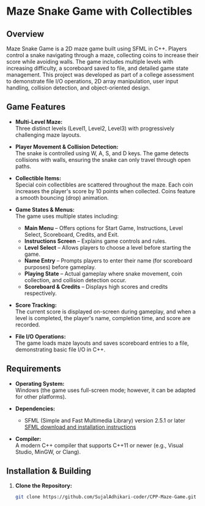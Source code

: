 # Maze Snake Game with Collectibles

## Overview

Maze Snake Game is a 2D maze game built using SFML in C++. Players control a snake navigating through a maze, collecting coins to increase their score while avoiding walls. The game includes multiple levels with increasing difficulty, a scoreboard saved to file, and detailed game state management. This project was developed as part of a college assessment to demonstrate file I/O operations, 2D array manipulation, user input handling, collision detection, and object-oriented design.

## Game Features

- **Multi-Level Maze:**  
  Three distinct levels (Level1, Level2, Level3) with progressively challenging maze layouts.

- **Player Movement & Collision Detection:**  
  The snake is controlled using W, A, S, and D keys. The game detects collisions with walls, ensuring the snake can only travel through open paths.

- **Collectible Items:**  
  Special coin collectibles are scattered throughout the maze. Each coin increases the player's score by 10 points when collected. Coins feature a smooth bouncing (drop) animation.

- **Game States & Menus:**  
  The game uses multiple states including:
  - **Main Menu** – Offers options for Start Game, Instructions, Level Select, Scoreboard, Credits, and Exit.
  - **Instructions Screen** – Explains game controls and rules.
  - **Level Select** – Allows players to choose a level before starting the game.
  - **Name Entry** – Prompts players to enter their name (for scoreboard purposes) before gameplay.
  - **Playing State** – Actual gameplay where snake movement, coin collection, and collision detection occur.
  - **Scoreboard & Credits** – Displays high scores and credits respectively.
  
- **Score Tracking:**  
  The current score is displayed on-screen during gameplay, and when a level is completed, the player's name, completion time, and score are recorded.

- **File I/O Operations:**  
  The game loads maze layouts and saves scoreboard entries to a file, demonstrating basic file I/O in C++.

## Requirements

- **Operating System:**  
  Windows (the game uses full-screen mode; however, it can be adapted for other platforms).

- **Dependencies:**  
  - SFML (Simple and Fast Multimedia Library) version 2.5.1 or later  
    [SFML download and installation instructions](https://www.sfml-dev.org/download.php)

- **Compiler:**  
  A modern C++ compiler that supports C++11 or newer (e.g., Visual Studio, MinGW, or Clang).

## Installation & Building

1. **Clone the Repository:**  
   ```bash
   git clone https://github.com/SujalAdhikari-coder/CPP-Maze-Game.git
